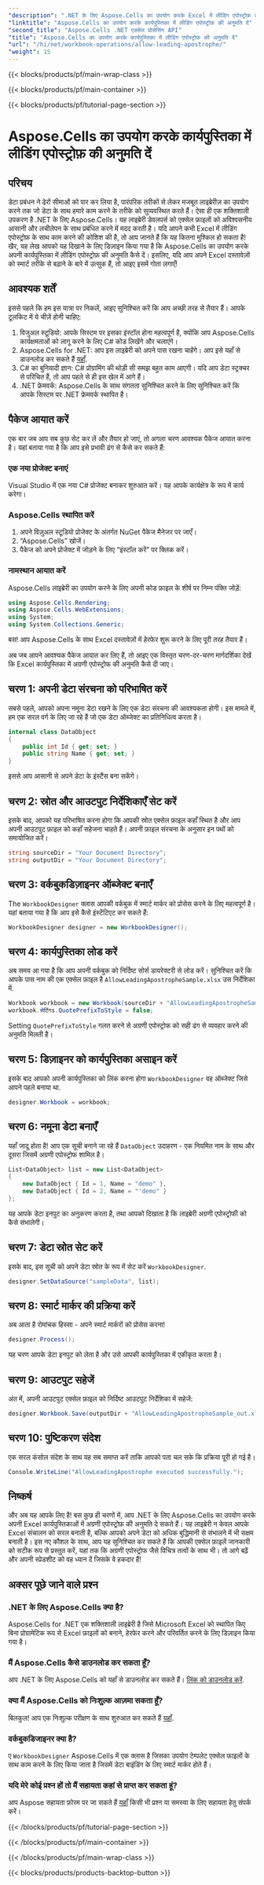 ```yaml
---
"description": ".NET के लिए Aspose.Cells का उपयोग करके Excel में लीडिंग एपोस्ट्रोफ़ की अनुमति देना सीखें। कोड उदाहरणों, युक्तियों और FAQ के साथ सरल ट्यूटोरियल शामिल है।"
"linktitle": "Aspose.Cells का उपयोग करके कार्यपुस्तिका में लीडिंग एपोस्ट्रोफ़ की अनुमति दें"
"second_title": "Aspose.Cells .NET एक्सेल प्रोसेसिंग API"
"title": "Aspose.Cells का उपयोग करके कार्यपुस्तिका में लीडिंग एपोस्ट्रोफ़ की अनुमति दें"
"url": "/hi/net/workbook-operations/allow-leading-apostrophe/"
"weight": 15
---
```


{{< blocks/products/pf/main-wrap-class >}}

{{< blocks/products/pf/main-container >}}

{{< blocks/products/pf/tutorial-page-section >}}

# Aspose.Cells का उपयोग करके कार्यपुस्तिका में लीडिंग एपोस्ट्रोफ़ की अनुमति दें

## परिचय
डेटा प्रबंधन ने ढेरों सीमाओं को पार कर लिया है, पारंपरिक तरीकों से लेकर मजबूत लाइब्रेरीज़ का उपयोग करने तक जो डेटा के साथ हमारे काम करने के तरीके को सुव्यवस्थित करते हैं। ऐसा ही एक शक्तिशाली उपकरण है .NET के लिए Aspose.Cells। यह लाइब्रेरी डेवलपर्स को एक्सेल फ़ाइलों को अविश्वसनीय आसानी और लचीलेपन के साथ प्रबंधित करने में मदद करती है। यदि आपने कभी Excel में लीडिंग एपोस्ट्रोफ़ के साथ काम करने की कोशिश की है, तो आप जानते हैं कि यह कितना मुश्किल हो सकता है! खैर, यह लेख आपको यह दिखाने के लिए डिज़ाइन किया गया है कि Aspose.Cells का उपयोग करके अपनी कार्यपुस्तिका में लीडिंग एपोस्ट्रोफ़ की अनुमति कैसे दें। इसलिए, यदि आप अपने Excel दस्तावेज़ों को स्मार्ट तरीके से बढ़ाने के बारे में उत्सुक हैं, तो आइए इसमें गोता लगाएँ!
## आवश्यक शर्तें
इससे पहले कि हम इस यात्रा पर निकलें, आइए सुनिश्चित करें कि आप अच्छी तरह से तैयार हैं। आपके टूलकिट में ये चीज़ें होनी चाहिए:
1. विजुअल स्टूडियो: आपके सिस्टम पर इसका इंस्टॉल होना महत्वपूर्ण है, क्योंकि आप Aspose.Cells कार्यक्षमताओं को लागू करने के लिए C# कोड लिखेंगे और चलाएंगे।
2. Aspose.Cells for .NET: आप इस लाइब्रेरी को अपने पास रखना चाहेंगे। आप इसे यहाँ से डाउनलोड कर सकते हैं [यहाँ](https://releases.aspose.com/cells/net/).
3. C# का बुनियादी ज्ञान: C# प्रोग्रामिंग की थोड़ी सी समझ बहुत काम आएगी। यदि आप डेटा स्ट्रक्चर से परिचित हैं, तो आप पहले से ही इस खेल में आगे हैं।
4. .NET फ्रेमवर्क: Aspose.Cells के साथ संगतता सुनिश्चित करने के लिए सुनिश्चित करें कि आपके सिस्टम पर .NET फ्रेमवर्क स्थापित है।
## पैकेज आयात करें
एक बार जब आप सब कुछ सेट कर लें और तैयार हो जाएं, तो अगला चरण आवश्यक पैकेज आयात करना है। यहां बताया गया है कि आप इसे प्रभावी ढंग से कैसे कर सकते हैं:
### एक नया प्रोजेक्ट बनाएं
Visual Studio में एक नया C# प्रोजेक्ट बनाकर शुरुआत करें। यह आपके कार्यक्षेत्र के रूप में कार्य करेगा।
### Aspose.Cells स्थापित करें
1. अपने विज़ुअल स्टूडियो प्रोजेक्ट के अंतर्गत NuGet पैकेज मैनेजर पर जाएँ।
2. “Aspose.Cells” खोजें।
3. पैकेज को अपने प्रोजेक्ट में जोड़ने के लिए “इंस्टॉल करें” पर क्लिक करें।
### नामस्थान आयात करें
Aspose.Cells लाइब्रेरी का उपयोग करने के लिए अपनी कोड फ़ाइल के शीर्ष पर निम्न पंक्ति जोड़ें:
```csharp
using Aspose.Cells.Rendering;
using Aspose.Cells.WebExtensions;
using System;
using System.Collections.Generic;
```
बस! आप Aspose.Cells के साथ Excel दस्तावेज़ों में हेरफेर शुरू करने के लिए पूरी तरह तैयार हैं।

अब जब आपने आवश्यक पैकेज आयात कर लिए हैं, तो आइए एक विस्तृत चरण-दर-चरण मार्गदर्शिका देखें कि Excel कार्यपुस्तिका में अग्रणी एपोस्ट्रोफ की अनुमति कैसे दी जाए।
## चरण 1: अपनी डेटा संरचना को परिभाषित करें
सबसे पहले, आपको अपना नमूना डेटा रखने के लिए एक डेटा संरचना की आवश्यकता होगी। इस मामले में, हम एक सरल वर्ग के लिए जा रहे हैं जो एक डेटा ऑब्जेक्ट का प्रतिनिधित्व करता है।
```csharp
internal class DataObject
{
    public int Id { get; set; }
    public string Name { get; set; }
}
```
इससे आप आसानी से अपने डेटा के इंस्टैंस बना सकेंगे।
## चरण 2: स्रोत और आउटपुट निर्देशिकाएँ सेट करें
इसके बाद, आपको यह परिभाषित करना होगा कि आपकी स्रोत एक्सेल फ़ाइल कहाँ स्थित है और आप अपनी आउटपुट फ़ाइल को कहाँ सहेजना चाहते हैं। अपनी फ़ाइल संरचना के अनुसार इन पथों को समायोजित करें।
```csharp
string sourceDir = "Your Document Directory";
string outputDir = "Your Document Directory";
```
## चरण 3: वर्कबुकडिज़ाइनर ऑब्जेक्ट बनाएँ
The `WorkbookDesigner` क्लास आपकी वर्कबुक में स्मार्ट मार्कर को प्रोसेस करने के लिए महत्वपूर्ण है। यहां बताया गया है कि आप इसे कैसे इंस्टेंटिएट कर सकते हैं:
```csharp
WorkbookDesigner designer = new WorkbookDesigner();
```
## चरण 4: कार्यपुस्तिका लोड करें
अब समय आ गया है कि आप अपनी वर्कबुक को निर्दिष्ट सोर्स डायरेक्टरी से लोड करें। सुनिश्चित करें कि आपके पास नाम की एक एक्सेल फ़ाइल है `AllowLeadingApostropheSample.xlsx` उस निर्देशिका में.
```csharp
Workbook workbook = new Workbook(sourceDir + "AllowLeadingApostropheSample.xlsx");
workbook.सेटिंगs.QuotePrefixToStyle = false;
```
Setting `QuotePrefixToStyle` गलत करने से अग्रणी एपोस्ट्रोफ को सही ढंग से व्यवहार करने की अनुमति मिलती है। 
## चरण 5: डिज़ाइनर को कार्यपुस्तिका असाइन करें
इसके बाद आपको अपनी कार्यपुस्तिका को लिंक करना होगा `WorkbookDesigner` वह ऑब्जेक्ट जिसे आपने पहले बनाया था.
```csharp
designer.Workbook = workbook;
```
## चरण 6: नमूना डेटा बनाएँ
यहाँ जादू होता है! आप एक सूची बनाने जा रहे हैं `DataObject` उदाहरण - एक नियमित नाम के साथ और दूसरा जिसमें अग्रणी एपोस्ट्रोफ शामिल है। 
```csharp
List<DataObject> list = new List<DataObject>
{
    new DataObject { Id = 1, Name = "demo" },
    new DataObject { Id = 2, Name = "'demo" }
};
```
यह आपके डेटा इनपुट का अनुकरण करता है, तथा आपको दिखाता है कि लाइब्रेरी अग्रणी एपोस्ट्रोफी को कैसे संभालेगी।
## चरण 7: डेटा स्रोत सेट करें
इसके बाद, इस सूची को अपने डेटा स्रोत के रूप में सेट करें `WorkbookDesigner`.
```csharp
designer.SetDataSource("sampleData", list);
```
## चरण 8: स्मार्ट मार्कर की प्रक्रिया करें
अब आता है रोमांचक हिस्सा - अपने स्मार्ट मार्करों को प्रोसेस करना!
```csharp
designer.Process();
```
यह चरण आपके डेटा इनपुट को लेता है और उसे आपकी कार्यपुस्तिका में एकीकृत करता है।
## चरण 9: आउटपुट सहेजें
अंत में, अपनी आउटपुट एक्सेल फ़ाइल को निर्दिष्ट आउटपुट निर्देशिका में सहेजें:
```csharp
designer.Workbook.Save(outputDir + "AllowLeadingApostropheSample_out.xlsx");
```
## चरण 10: पुष्टिकरण संदेश
एक सरल कंसोल संदेश के साथ यह सब समाप्त करें ताकि आपको पता चल सके कि प्रक्रिया पूरी हो गई है।
```csharp
Console.WriteLine("AllowLeadingApostrophe executed successfully.");
```
## निष्कर्ष
और अब यह आपके लिए है! बस कुछ ही चरणों में, आप .NET के लिए Aspose.Cells का उपयोग करके अपनी Excel कार्यपुस्तिकाओं में अग्रणी एपोस्ट्रोफ़ की अनुमति दे सकते हैं। यह लाइब्रेरी न केवल आपके Excel संचालन को सरल बनाती है, बल्कि आपको अपने डेटा को अधिक बुद्धिमानी से संभालने में भी सक्षम बनाती है।
इस नए कौशल के साथ, आप यह सुनिश्चित कर सकते हैं कि आपकी एक्सेल फ़ाइलें जानकारी को सटीक रूप से प्रस्तुत करें, यहां तक कि अग्रणी एपोस्ट्रोफ जैसे विचित्र तत्वों के साथ भी। तो आगे बढ़ें और अपनी स्प्रेडशीट को वह ध्यान दें जिसके वे हकदार हैं!
## अक्सर पूछे जाने वाले प्रश्न
### .NET के लिए Aspose.Cells क्या है?  
Aspose.Cells for .NET एक शक्तिशाली लाइब्रेरी है जिसे Microsoft Excel को स्थापित किए बिना प्रोग्रामेटिक रूप से Excel फ़ाइलों को बनाने, हेरफेर करने और परिवर्तित करने के लिए डिज़ाइन किया गया है।
### मैं Aspose.Cells कैसे डाउनलोड कर सकता हूँ?  
आप .NET के लिए Aspose.Cells को यहाँ से डाउनलोड कर सकते हैं। [लिंक को डाउनलोड करें](https://releases.aspose.com/cells/net/).
### क्या मैं Aspose.Cells को निःशुल्क आज़मा सकता हूँ?  
बिलकुल! आप एक निःशुल्क परीक्षण के साथ शुरुआत कर सकते हैं [यहाँ](https://releases.aspose.com/).
### वर्कबुकडिजाइनर क्या है?  
ए `WorkbookDesigner` Aspose.Cells में एक क्लास है जिसका उपयोग टेम्पलेट एक्सेल फाइलों के साथ काम करने के लिए किया जाता है जिसमें डेटा बाइंडिंग के लिए स्मार्ट मार्कर होते हैं।
### यदि मेरे कोई प्रश्न हों तो मैं सहायता कहां से प्राप्त कर सकता हूं?  
आप Aspose सहायता फ़ोरम पर जा सकते हैं [यहाँ](https://forum.aspose.com/c/cells/9) किसी भी प्रश्न या समस्या के लिए सहायता हेतु संपर्क करें।

{{< /blocks/products/pf/tutorial-page-section >}}

{{< /blocks/products/pf/main-container >}}

{{< /blocks/products/pf/main-wrap-class >}}

{{< blocks/products/products-backtop-button >}}